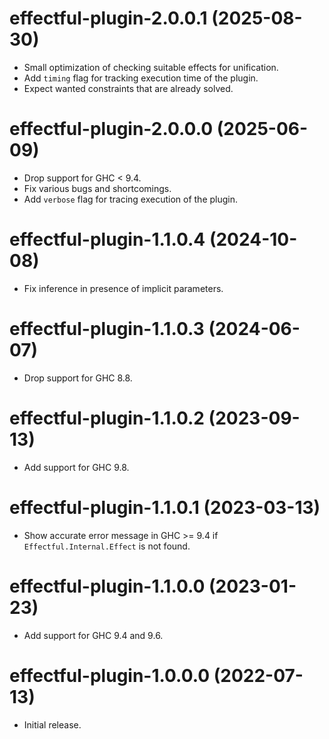# effectful-plugin-2.0.0.1 (2025-08-30)
* Small optimization of checking suitable effects for unification.
* Add `timing` flag for tracking execution time of the plugin.
* Expect wanted constraints that are already solved.

# effectful-plugin-2.0.0.0 (2025-06-09)
* Drop support for GHC < 9.4.
* Fix various bugs and shortcomings.
* Add `verbose` flag for tracing execution of the plugin.

# effectful-plugin-1.1.0.4 (2024-10-08)
* Fix inference in presence of implicit parameters.

# effectful-plugin-1.1.0.3 (2024-06-07)
* Drop support for GHC 8.8.

# effectful-plugin-1.1.0.2 (2023-09-13)
* Add support for GHC 9.8.

# effectful-plugin-1.1.0.1 (2023-03-13)
* Show accurate error message in GHC >= 9.4 if `Effectful.Internal.Effect` is
  not found.

# effectful-plugin-1.1.0.0 (2023-01-23)
* Add support for GHC 9.4 and 9.6.

# effectful-plugin-1.0.0.0 (2022-07-13)
* Initial release.
